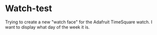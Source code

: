 Watch-test
==========

Trying to create a new "watch face" for the Adafruit TimeSquare watch. I want to display what day of the week it is.